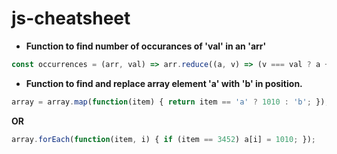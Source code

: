# js-cheatsheet


- **Function to find number of occurances of 'val' in an 'arr'**

```javascript
const occurrences = (arr, val) => arr.reduce((a, v) => (v === val ? a + 1 : a), 0);
```




- **Function to find and replace array element 'a' with 'b' in position.**

```javascript
array = array.map(function(item) { return item == 'a' ? 1010 : 'b'; });;
```
**OR**

```javascript
array.forEach(function(item, i) { if (item == 3452) a[i] = 1010; });
```



